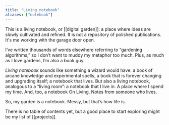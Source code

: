 ```yaml
---
title: "Living notebook"
aliases: ["notebook"]
---
```


This is a living notebook, or [[digital garden]]: a place where ideas are slowly cultivated and refined. It is not a repository of polished publications. It's me working with the garage door open.

I’ve written thousands of words elsewhere referring to “gardening algorithms,” so I don’t want to muddy my metaphor too much. Plus, as much as I love gardens, I’m also a book guy.

_Living notebook_ sounds like something a wizard would have: a book of arcane knowledge and experimental spells, a book that is forever changing and upgrading itself; a notebook that lives. But also a living notebook, analogous to a “living room”: a notebook that I live in. A place where I spend my time. And, too, a notebook On Living. Notes from someone who lives.

So, my garden is a notebook. Messy, but that’s how life is.

There is no table of contents yet, but a good place to start exploring might be my list of [[projects]].
